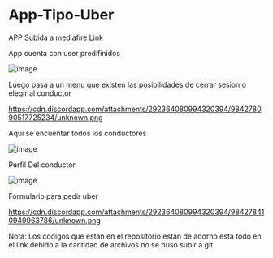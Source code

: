 # App-Tipo-Uber

APP Subida a mediafire Link 

App cuenta con user predifinidos 

![image](https://user-images.githubusercontent.com/82234888/172749876-41335af5-f0d5-46a5-a46f-53b1219db2bd.png)

 Luego pasa a un menu que existen las posibilidades de cerrar sesion o elegir al conductor 
 
 https://cdn.discordapp.com/attachments/292364080994320394/984278090517725234/unknown.png
 
 Aqui se encuentar todos los conductores 
 
 ![image](https://user-images.githubusercontent.com/82234888/172749982-d78f4a5d-a4e4-4273-98c6-179daed25812.png)

Perfil Del conductor 

![image](https://user-images.githubusercontent.com/82234888/172750005-d3514ea9-a448-4705-a36d-3c4f591cab44.png)


Formulario para pedir uber

https://cdn.discordapp.com/attachments/292364080994320394/984278410949963786/unknown.png



Nota: Los codigos que estan en el repositorio estan de adorno esta todo en el link debido a la cantidad de archivos no se puso subir a git
